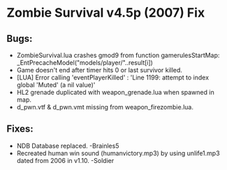 # Zombie Survival v4.5p (2007) Fix

## Bugs:
- ZombieSurvival.lua crashes gmod9 from function gamerulesStartMap: _EntPrecacheModel("models/player/"..result[i])
- Game doesn't end after timer hits 0 or last survivor killed.
- [LUA] Error calling 'eventPlayerKilled' : 'Line 1199: attempt to index global 'Muted' (a nil value)'
- HL2 grenade duplicated with weapon_grenade.lua when spawned in map.
- d_pwn.vtf & d_pwn.vmt missing from weapon_firezombie.lua.

## Fixes:
- NDB Database replaced. -Brainles5
- Recreated human win sound (humanvictory.mp3) by using unlife1.mp3 dated from 2006 in v1.10. -Soldier
